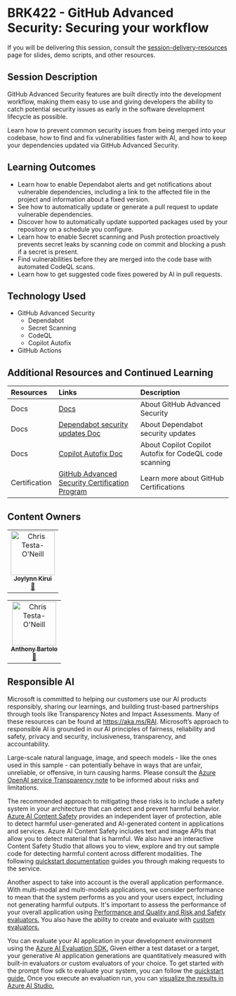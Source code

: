 
# BRK422 - GitHub Advanced Security: Securing your workflow
If you will be delivering this session, consult the [session-delivery-resources](https://github.com/microsoft/aitour-github-advanced-security-workflow/tree/main/session-delivery-resources#readme) page for slides, demo scripts, and other resources.

## Session Description

GitHub Advanced Security features are built directly into the development workflow, making them easy to use and giving developers the ability to catch potential security issues as early in the software development lifecycle as possible.

Learn how to prevent common security issues from being merged into your codebase, how to find and fix vulnerabilities faster with AI, and how to keep your dependencies updated via GitHub Advanced Security.

## Learning Outcomes
- Learn how to enable Dependabot alerts and get notifications about vulnerable dependencies, including a link to the affected file in the project and information about a fixed version.
- See how to automatically update or generate a pull request to update vulnerable dependencies.
- Discover how to automatically update supported packages used by your repository on a schedule you configure.
- Learn how to enable Secret scanning and Push protection proactively prevents secret leaks by scanning code on commit and blocking a push if a secret is present.
- Find vulnerabilities before they are merged into the code base with automated CodeQL scans.
- Learn how to get suggested code fixes powered by AI in pull requests.


## Technology Used
- GitHub Advanced Security
   - Dependabot
   - Secret Scanning
   - CodeQL
   - Copilot Autofix
- GitHub Actions

## Additional Resources and Continued Learning

| Resources          | Links                             | Description        |
|:-------------------|:----------------------------------|:-------------------|
| Docs  | [Docs](https://docs.github.com/en/get-started/learning-about-github/about-github-advanced-security) | About GitHub Advanced Security |
| Docs  | [Dependabot security updates Doc](https://docs.github.com/en/code-security/dependabot/dependabot-security-updates/about-dependabot-security-updates) | About Dependabot security updates |
| Docs  | [Copilot Autofix Doc](https://docs.github.com/en/code-security/code-scanning/managing-code-scanning-alerts/about-autofix-for-codeql-code-scanning#autofix-generation-process) | About Copilot Copilot Autofix for CodeQL code scanning |
| Certification  | [GitHub Advanced Security Certification Program](https://examregistration.github.com/) | Learn more about GitHub Certifications |

## Content Owners
<!-- ALL-CONTRIBUTORS-LIST:START - Do not remove or modify this section -->

<table>
<tr>
    <td align="center"><a href="http://learnanalytics.microsoft.com">
        <img src="https://developer.microsoft.com/en-us/advocates/media/profiles/joylynn-kirui.jpg" width="100px;" alt="Chris Testa-O'Neill
"/><br />
        <sub><b>Joylynn Kirui
</b></sub></a><br />
            <a href="[https://developer.microsoft.com/advocates/joylynn-kirui]" title="talk">📢</a> 
    </td>
</tr></table>
<table>
<tr>
    <td align="center"><a href="http://learnanalytics.microsoft.com">
        <img src="https://developer.microsoft.com/en-us/advocates/media/profiles/Anthony-Bartolo.jpg" width="100px;" alt="Chris Testa-O'Neill
"/><br />
        <sub><b>Anthony Bartolo
</b></sub></a><br />
            <a href="[https://developer.microsoft.com/advocates/anthony-bartolo]" title="talk">📢</a> 
    </td>
</tr></table>

<!-- ALL-CONTRIBUTORS-LIST:END -->

## Responsible AI
Microsoft is committed to helping our customers use our AI products responsibly, sharing our learnings, and building trust-based partnerships through tools like Transparency Notes and Impact Assessments. Many of these resources can be found at https://aka.ms/RAI. Microsoft’s approach to responsible AI is grounded in our AI principles of fairness, reliability and safety, privacy and security, inclusiveness, transparency, and accountability.

Large-scale natural language, image, and speech models - like the ones used in this sample - can potentially behave in ways that are unfair, unreliable, or offensive, in turn causing harms. Please consult the [Azure OpenAI service Transparency note](https://learn.microsoft.com/legal/cognitive-services/openai/transparency-note?tabs=text) to be informed about risks and limitations.

The recommended approach to mitigating these risks is to include a safety system in your architecture that can detect and prevent harmful behavior. [Azure AI Content Safety](https://learn.microsoft.com/azure/ai-services/content-safety/overview) provides an independent layer of protection, able to detect harmful user-generated and AI-generated content in applications and services. Azure AI Content Safety includes text and image APIs that allow you to detect material that is harmful. We also have an interactive Content Safety Studio that allows you to view, explore and try out sample code for detecting harmful content across different modalities. The following [quickstart documentation](https://learn.microsoft.com/azure/ai-services/content-safety/quickstart-text?tabs=visual-studio%2Clinux&pivots=programming-language-rest) guides you through making requests to the service.

Another aspect to take into account is the overall application performance. With multi-modal and multi-models applications, we consider performance to mean that the system performs as you and your users expect, including not generating harmful outputs. It's important to assess the performance of your overall application using [Performance and Quality and Risk and Safety evaluators.](https://learn.microsoft.com/en-us/azure/ai-studio/concepts/evaluation-metrics-built-in?tabs=warning)  You also have the ability to create and evaluate with [custom evaluators.](https://learn.microsoft.com/en-us/azure/ai-studio/how-to/develop/evaluate-sdk#custom-evaluators)

You can evaluate your AI application in your development environment using the [Azure AI Evaluation SDK.](https://microsoft.github.io/promptflow/index.html) Given either a test dataset or a target, your generative AI application generations are quantitatively measured with built-in evaluators or custom evaluators of your choice. To get started with the prompt flow sdk to evaluate your system, you can follow the [quickstart guide.](https://learn.microsoft.com/azure/ai-studio/how-to/develop/flow-evaluate-sdk) Once you execute an evaluation run, you can [visualize the results in Azure AI Studio.](https://learn.microsoft.com/azure/ai-studio/how-to/evaluate-flow-results)

